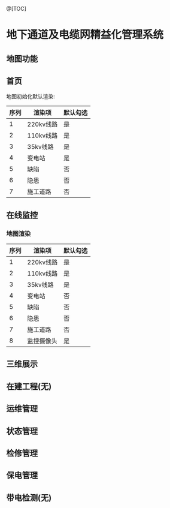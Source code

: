@[TOC]

# 地下通道及电缆网精益化管理系统
## 地图功能
## 首页
地图初始化默认渲染:

|序列|渲染项|默认勾选|
|---|-----|-------|
|1|220kv线路|是|
|2|110kv线路|是|
|3|35kv线路|是|
|4|变电站|是|
|5|缺陷|否|
|6|隐患|否|
|7|施工道路|否|
## 在线监控
### 地图渲染

|序列|渲染项|默认勾选|
|---|-----|-------|
|1|220kv线路|是|
|2|110kv线路|是|
|3|35kv线路|是|
|4|变电站|否|
|5|缺陷|否|
|6|隐患|否|
|7|施工道路|否|
|8|监控摄像头|是|
## 三维展示
## 在建工程(无)
## 运维管理
## 状态管理
## 检修管理
## 保电管理
## 带电检测(无)

